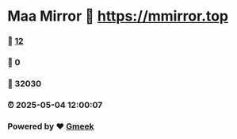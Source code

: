# Maa Mirror :link: https://mmirror.top 
### :page_facing_up: [12](https://mmirror.top/tag.html) 
### :speech_balloon: 0 
### :hibiscus: 32030 
### :alarm_clock: 2025-05-04 12:00:07 
### Powered by :heart: [Gmeek](https://github.com/Meekdai/Gmeek)
